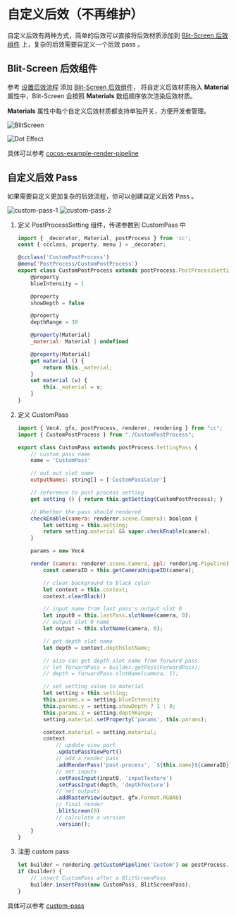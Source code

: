 # 自定义后效（不再维护）

自定义后效有两种方式，简单的后效可以直接将后效材质添加到 [Blit-Screen 后效组件](./blit-screen.md) 上，复杂的后效需要自定义一个后效 pass 。

## Blit-Screen 后效组件

参考 [设置后效流程](index.md) 添加 [Blit-Screen 后效组件](./blit-screen.md)，
将自定义后效材质拖入 **Material** 属性中，Blit-Screen 会按照 **Materials** 数组顺序依次渲染后效材质。

**Materials** 属性中每个自定义后效材质都支持单独开关，方便开发者管理。

![BlitScreen](img/custom-1.png)

![Dot Effect](img/custom-2.png)

具体可以参考 [cocos-example-render-pipeline](https://github.com/cocos/cocos-example-render-pipeline/blob/main/assets/cases/post-process/post-process.scene)

## 自定义后效 Pass

如果需要自定义更加复杂的后效流程，你可以创建自定义后效 Pass 。

![custom-pass-1](img/custom-pass-1.png)
![custom-pass-2](img/custom-pass-2.png)

1. 定义 PostProcessSetting 组件，传递参数到 CustomPass 中

    ```js
    import { _decorator, Material, postProcess } from 'cc';
    const { ccclass, property, menu } = _decorator;

    @ccclass('CustomPostProcess')
    @menu('PostProcess/CustomPostProcess')
    export class CustomPostProcess extends postProcess.PostProcessSetting {
        @property
        blueIntensity = 1

        @property
        showDepth = false

        @property
        depthRange = 30

        @property(Material)
        _material: Material | undefined

        @property(Material)
        get material () {
            return this._material;
        }
        set material (v) {
            this._material = v;
        }
    }
    ```

2. 定义 CustomPass

    ```js
    import { Vec4, gfx, postProcess, renderer, rendering } from "cc";
    import { CustomPostProcess } from "./CustomPostProcess";

    export class CustomPass extends postProcess.SettingPass {
        // custom pass name
        name = 'CustomPass'

        // out out slot name
        outputNames: string[] = ['CustomPassColor']

        // reference to post process setting
        get setting () { return this.getSetting(CustomPostProcess); }

        // Whether the pass should rendered
        checkEnable(camera: renderer.scene.Camera): boolean {
            let setting = this.setting;
            return setting.material && super.checkEnable(camera);
        }

        params = new Vec4

        render (camera: renderer.scene.Camera, ppl: rendering.Pipeline) {
            const cameraID = this.getCameraUniqueID(camera);

            // clear background to black color 
            let context = this.context;
            context.clearBlack()

            // input name from last pass's output slot 0
            let input0 = this.lastPass.slotName(camera, 0);
            // output slot 0 name 
            let output = this.slotName(camera, 0);

            // get depth slot name
            let depth = context.depthSlotName;

            // also can get depth slot name from forward pass.
            // let forwardPass = builder.getPass(ForwardPass);
            // depth = forwardPass.slotName(camera, 1);

            // set setting value to material
            let setting = this.setting;
            this.params.x = setting.blueIntensity
            this.params.y = setting.showDepth ? 1 : 0;
            this.params.z = setting.depthRange;
            setting.material.setProperty('params', this.params);

            context.material = setting.material;
            context
                // update view port
                .updatePassViewPort()
                // add a render pass
                .addRenderPass('post-process', `${this.name}${cameraID}`)
                // set inputs
                .setPassInput(input0, 'inputTexture')
                .setPassInput(depth, 'depthTexture')
                // set outputs
                .addRasterView(output, gfx.Format.RGBA8)
                // final render
                .blitScreen(0)
                // calculate a version
                .version();
        }
    }   
    ```

3. 注册 custom pass

    ```js
    let builder = rendering.getCustomPipeline('Custom') as postProcess.PostProcessBuilder;
    if (builder) {
        // insert CustomPass after a BlitScreenPass
        builder.insertPass(new CustomPass, BlitScreenPass);
    } 
    ```

具体可以参考 [custom-pass](https://github.com/cocos/cocos-example-render-pipeline/blob/main/assets/cases/post-process/custom-pass.ts)
